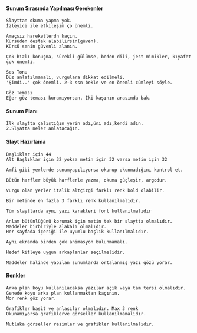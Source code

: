 #### Sunum Sırasında Yapılması Gerekenler
    Slayttan okuma yapma yok.
    İzleyici ile etkileşim ço önemli.
    
    Amaçsız hareketlerdn kaçın.
    Kürsüden destek alabilirsin(güven).
    Kürsü senin güvenli alanın.

    Çok hızlı konuşma, sürekli gülümse, beden dili, jest mimikler, kıyafet çok önemli.

    Ses Tonu
    Düz anlatılmamalı, vurgulara dikkat edilmeli.
    'Şimdi..' çok önemli. 2-3 ssn bekle ve en önemli cümleyi söyle.

    Göz Teması
    Eğer göz teması kuramıyorsan. İki kaşının arasında bak.

#### Sunum Planı
    İlk slaytta çalıştığın yerin adı,üni adı,kendi adın.
    2.Slyatta neler anlatacağın.

#### Slayt Hazırlama
    Başlıklar için 44
    Alt Başlıklar için 32 yoksa metin için 32 varsa metin için 32

    Amfi gibi yerlerde sunumyapılıyorsa okunup okunmadığını kontrol et.

    Bütün harfler büyük harflerle yazma, okuma güçleşir, argodur.

    Vurgu olan yerler italik altçizgi farklı renk bold olabilir.

    Bir metinde en fazla 3 farklı renk kullanılmalıdır.

    Tüm slaytlarda aynı yazı karakteri font kullanılmalıdır

    Anlam bütünlüğünü korumak için metin tek bir slaytta olmalıdır.
    Maddeler birbiriyle alakalı olmalıdır.
    Her sayfada içeriği ile uyumlu başlık kullanılmalıdır.

    Aynı ekranda birden çok animasyon bulunmamalı.

    Hedef kitleye uygun arkaplanlar seçilmelidir.

    Maddeler halinde yapılan sunumlarda ortalanmış yazı gözü yorar.

#### Renkler
    Arka plan koyu kullanılacaksa yazılar açık veya tam tersi olmalıdır.
    Genede koyu arka plan kullanmaktan kaçının.
    Mor renk göz yorar.

    Grafikler basit ve anlaşılır olmalıdır. Max 3 renk
    Okunamıyorsa grafiklerve görseller kullanılmamalıdır.

    Mutlaka görseller resimler ve grafikler kullanılmalıdır.
    